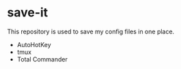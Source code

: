 # save-it
This repository is used to save my config files in one place.
- AutoHotKey
- tmux
- Total Commander

